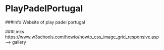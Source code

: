 # PlayPadelPortugal

###Info
Website of play padel portugal

###Links
https://www.w3schools.com/howto/howto_css_image_grid_responsive.asp --> gallery
